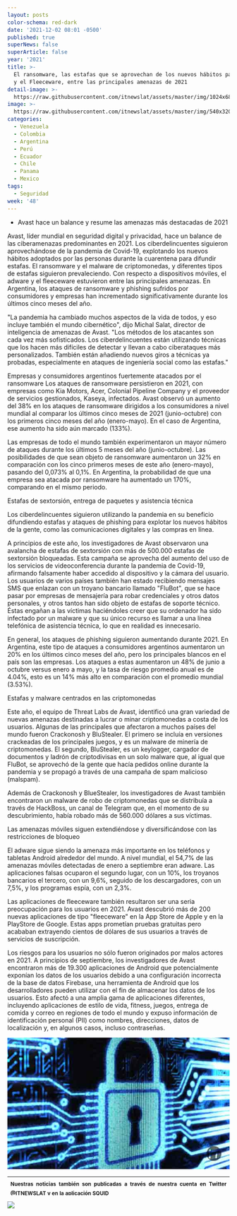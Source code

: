 ```yaml
---
layout: posts
color-schema: red-dark
date: '2021-12-02 08:01 -0500'
published: true
superNews: false
superArticle: false
year: '2021'
title: >-
  El ransomware, las estafas que se aprovechan de los nuevos hábitos pandémicos
  y el Fleeceware, entre las principales amenazas de 2021
detail-image: >-
  https://raw.githubusercontent.com/itnewslat/assets/master/img/1024x680/Amenazas-g.jpg
image: >-
  https://raw.githubusercontent.com/itnewslat/assets/master/img/540x320/Amenazas-p.jpg
categories:
  - Venezuela
  - Colombia
  - Argentina
  - Perú
  - Ecuador
  - Chile
  - Panama
  - Mexico
tags:
  - Seguridad
week: '48'
---
```

- Avast hace un balance y resume las amenazas más destacadas de 2021

Avast, líder mundial en seguridad digital y privacidad, hace un balance de las ciberamenazas predominantes en 2021. Los ciberdelincuentes siguieron aprovechándose de la pandemia de Covid-19, explotando los nuevos hábitos adoptados por las personas durante la cuarentena para difundir estafas. El ransomware y el malware de criptomonedas, y diferentes tipos de estafas siguieron prevaleciendo. Con respecto a dispositivos móviles, el adware y el fleeceware estuvieron entre las principales amenazas. En Argentina, los ataques de ransomware y phishing sufridos por consumidores y empresas han incrementado significativamente durante los últimos cinco meses del año.

"La pandemia ha cambiado muchos aspectos de la vida de todos, y eso incluye también el mundo cibernético", dijo Michal Salat, director de inteligencia de amenazas de Avast. "Los métodos de los atacantes son cada vez más sofisticados. Los ciberdelincuentes están utilizando técnicas que los hacen más difíciles de detectar y llevan a cabo ciberataques más personalizados. También están añadiendo nuevos giros a técnicas ya probadas, especialmente en ataques de ingeniería social como las estafas."

Empresas y consumidores argentinos fuertemente atacados por el ransomware
Los ataques de ransomware persistieron en 2021, con empresas como Kia Motors, Acer, Colonial Pipeline Company y el proveedor de servicios gestionados, Kaseya, infectados. Avast observó un aumento del 38% en los ataques de ransomware dirigidos a los consumidores a nivel mundial al comparar los últimos cinco meses de 2021 (junio-octubre) con los primeros cinco meses del año (enero-mayo). En el caso de Argentina, ese aumento ha sido aún marcado (133%).
 
Las empresas de todo el mundo también experimentaron un mayor número de ataques durante los últimos 5 meses del año (junio-octubre). Las posibilidades de que sean objeto de ransomware aumentaron un 32% en comparación con los cinco primeros meses de este año (enero-mayo), pasando del 0,073% al 0,1%. En Argentina, la probabilidad de que una empresa sea atacada por ransomware ha aumentado un 170%, comparando en el mismo periodo.
 
Estafas de sextorsión, entrega de paquetes y asistencia técnica
 
Los ciberdelincuentes siguieron utilizando la pandemia en su beneficio difundiendo estafas y ataques de phishing para explotar los nuevos hábitos de la gente, como las comunicaciones digitales y las compras en línea.
 
A principios de este año, los investigadores de Avast observaron una avalancha de estafas de sextorsión con más de 500.000 estafas de sextorsión bloqueadas. Esta campaña se aprovecha del aumento del uso de los servicios de videoconferencia durante la pandemia de Covid-19, afirmando falsamente haber accedido al dispositivo y la cámara del usuario. Los usuarios de varios países también han estado recibiendo mensajes SMS que enlazan con un troyano bancario llamado "FluBot", que se hace pasar por empresas de mensajería para robar credenciales y otros datos personales, y otros tantos han sido objeto de estafas de soporte técnico. Éstas engañan a las víctimas haciéndoles creer que su ordenador ha sido infectado por un malware y que su único recurso es llamar a una línea telefónica de asistencia técnica, lo que en realidad es innecesario.
 
En general, los ataques de phishing siguieron aumentando durante 2021. En Argentina, este tipo de ataques a consumidores argentinos aumentaron un 20% en los últimos cinco meses del año, pero los principales blancos en el país son las empresas. Los ataques a estas aumentaron un 48% de junio a octubre versus enero a mayo, y la tasa de riesgo promedio anual es de 4.04%, esto es un 14% más alto en comparación con el promedio mundial (3.53%).
 
Estafas y malware centrados en las criptomonedas
 
Este año, el equipo de Threat Labs de Avast, identificó una gran variedad de nuevas amenazas destinadas a lucrar o minar criptomonedas a costa de los usuarios. Algunas de las principales que afectaron a muchos países del mundo fueron Crackonosh y BluStealer. El primero se incluía en versiones crackeadas de los principales juegos, y es un malware de minería de criptomonedas. El segundo, BluStealer, es un keylogger, cargador de documentos y ladrón de criptodivisas en un solo malware que, al igual que FluBot, se aprovechó de la gente que hacía pedidos online durante la pandemia y se propagó a través de una campaña de spam malicioso (malspam).
 
Además de Crackonosh y BlueStealer, los investigadores de Avast también encontraron un malware de robo de criptomonedas que se distribuía a través de HackBoss, un canal de Telegram que, en el momento de su descubrimiento, había robado más de 560.000 dólares a sus víctimas.
 
Las amenazas móviles siguen extendiéndose y diversificándose con las restricciones de bloqueo
 
El adware sigue siendo la amenaza más importante en los teléfonos y tabletas Android alrededor del mundo. A nivel mundial, el 54,7% de las amenazas móviles detectadas de enero a septiembre eran adware. Las aplicaciones falsas ocuparon el segundo lugar, con un 10%, los troyanos bancarios el tercero, con un 9,6%, seguido de los descargadores, con un 7,5%, y los programas espía, con un 2,3%.
 
Las aplicaciones de fleeceware también resultaron ser una seria preocupación para los usuarios en 2021. Avast descubrió más de 200 nuevas aplicaciones de tipo "fleeceware" en la App Store de Apple y en la PlayStore de Google. Estas apps prometían pruebas gratuitas pero acababan extrayendo cientos de dólares de sus usuarios a través de servicios de suscripción.
 
Los riesgos para los usuarios no sólo fueron originados por malos actores en 2021. A principios de septiembre, los investigadores de Avast encontraron más de 19.300 aplicaciones de Android que potencialmente exponían los datos de los usuarios debido a una configuración incorrecta de la base de datos Firebase, una herramienta de Android que los desarrolladores pueden utilizar con el fin de almacenar los datos de los usuarios. Esto afectó a una amplia gama de aplicaciones diferentes, incluyendo aplicaciones de estilo de vida, fitness, juegos, entrega de comida y correo en regiones de todo el mundo y expuso información de identificación personal (PII) como nombres, direcciones, datos de localización y, en algunos casos, incluso contraseñas.

![](https://raw.githubusercontent.com/itnewslat/assets/master/img/540x320/Amenazas-p.jpg)

<table style="height: 42px;" width="569">
<tbody>
<tr>
<td style="text-align: justify;"><sub><strong>Nuestras noticias también son publicadas a través de nuestra cuenta en Twitter <a href="https://twitter.com/itnewslat?lang=es">@ITNEWSLAT</a> y en la aplicación <a href="https://squidapp.co/en/">SQUID</a></strong></sub></td>
</tr>
</tbody>
</table>

<img src="https://tracker.metricool.com/c3po.jpg?hash=56f88a41e39ab42c063cc51676587a04"/>